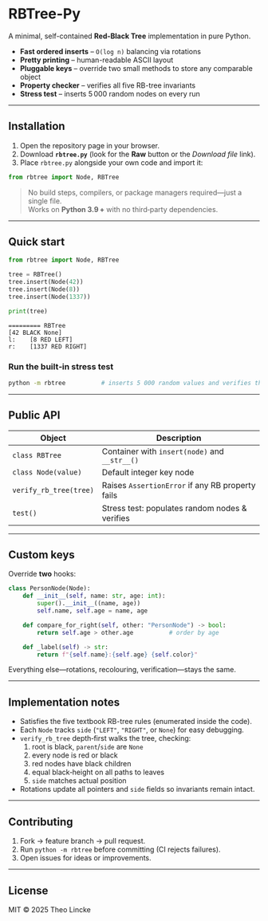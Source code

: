 # RBTree-Py

A minimal, self-contained **Red-Black Tree** implementation in pure Python.

* **Fast ordered inserts** – `O(log n)` balancing via rotations  
* **Pretty printing** – human-readable ASCII layout  
* **Pluggable keys** – override two small methods to store any comparable object  
* **Property checker** – verifies all five RB-tree invariants  
* **Stress test** – inserts 5 000 random nodes on every run

---

## Installation

1. Open the repository page in your browser.  
2. Download **`rbtree.py`** (look for the **Raw** button or the *Download file* link).  
3. Place `rbtree.py` alongside your own code and import it:

```python
from rbtree import Node, RBTree
```

> No build steps, compilers, or package managers required—just a single file.  
> Works on **Python 3.9 +** with no third‑party dependencies.

---

## Quick start

```python
from rbtree import Node, RBTree

tree = RBTree()
tree.insert(Node(42))
tree.insert(Node(8))
tree.insert(Node(1337))

print(tree)
```

```
========= RBTree
[42 BLACK None]
l:    [8 RED LEFT]
r:    [1337 RED RIGHT]
```

### Run the built‑in stress test

```bash
python -m rbtree          # inserts 5 000 random values and verifies the tree
```

---

## Public API

| Object | Description |
|--------|-------------|
| `class RBTree` | Container with `insert(node)` and `__str__()` |
| `class Node(value)` | Default integer key node |
| `verify_rb_tree(tree)` | Raises `AssertionError` if any RB property fails |
| `test()` | Stress test: populates random nodes & verifies |

---

## Custom keys

Override **two** hooks:

```python
class PersonNode(Node):
    def __init__(self, name: str, age: int):
        super().__init__((name, age))
        self.name, self.age = name, age

    def compare_for_right(self, other: "PersonNode") -> bool:
        return self.age > other.age          # order by age

    def _label(self) -> str:
        return f"{self.name}:{self.age} {self.color}"
```

Everything else—rotations, recolouring, verification—stays the same.

---

## Implementation notes

* Satisfies the five textbook RB-tree rules (enumerated inside the code).  
* Each `Node` tracks `side` (`"LEFT"`, `"RIGHT"`, or `None`) for easy debugging.  
* `verify_rb_tree` depth‑first walks the tree, checking:  
  1. root is black, `parent`/`side` are `None`  
  2. every node is red or black  
  3. red nodes have black children  
  4. equal black‑height on all paths to leaves  
  5. `side` matches actual position  
* Rotations update all pointers and `side` fields so invariants remain intact.

---

## Contributing

1. Fork → feature branch → pull request.  
2. Run `python -m rbtree` before committing (CI rejects failures).  
3. Open issues for ideas or improvements.

---

## License

MIT © 2025 Theo Lincke
